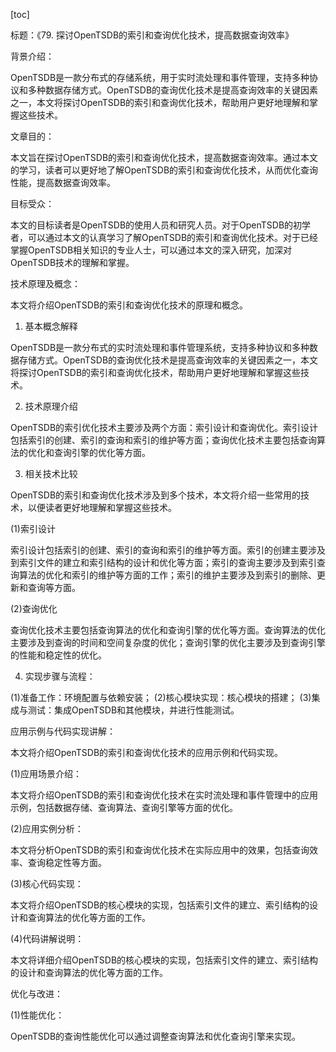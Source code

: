 
[toc]                    
                
                
标题：《79. 探讨OpenTSDB的索引和查询优化技术，提高数据查询效率》

背景介绍：

OpenTSDB是一款分布式的存储系统，用于实时流处理和事件管理，支持多种协议和多种数据存储方式。OpenTSDB的查询优化技术是提高查询效率的关键因素之一，本文将探讨OpenTSDB的索引和查询优化技术，帮助用户更好地理解和掌握这些技术。

文章目的：

本文旨在探讨OpenTSDB的索引和查询优化技术，提高数据查询效率。通过本文的学习，读者可以更好地了解OpenTSDB的索引和查询优化技术，从而优化查询性能，提高数据查询效率。

目标受众：

本文的目标读者是OpenTSDB的使用人员和研究人员。对于OpenTSDB的初学者，可以通过本文的认真学习了解OpenTSDB的索引和查询优化技术。对于已经掌握OpenTSDB相关知识的专业人士，可以通过本文的深入研究，加深对OpenTSDB技术的理解和掌握。

技术原理及概念：

本文将介绍OpenTSDB的索引和查询优化技术的原理和概念。

1. 基本概念解释

OpenTSDB是一款分布式的实时流处理和事件管理系统，支持多种协议和多种数据存储方式。OpenTSDB的查询优化技术是提高查询效率的关键因素之一，本文将探讨OpenTSDB的索引和查询优化技术，帮助用户更好地理解和掌握这些技术。

2. 技术原理介绍

OpenTSDB的索引优化技术主要涉及两个方面：索引设计和查询优化。索引设计包括索引的创建、索引的查询和索引的维护等方面；查询优化技术主要包括查询算法的优化和查询引擎的优化等方面。

3. 相关技术比较

OpenTSDB的索引和查询优化技术涉及到多个技术，本文将介绍一些常用的技术，以便读者更好地理解和掌握这些技术。

(1)索引设计

索引设计包括索引的创建、索引的查询和索引的维护等方面。索引的创建主要涉及到索引文件的建立和索引结构的设计和优化等方面；索引的查询主要涉及到索引查询算法的优化和索引的维护等方面的工作；索引的维护主要涉及到索引的删除、更新和查询等方面。

(2)查询优化

查询优化技术主要包括查询算法的优化和查询引擎的优化等方面。查询算法的优化主要涉及到查询的时间和空间复杂度的优化；查询引擎的优化主要涉及到查询引擎的性能和稳定性的优化。

4. 实现步骤与流程：

(1)准备工作：环境配置与依赖安装；
(2)核心模块实现：核心模块的搭建；
(3)集成与测试：集成OpenTSDB和其他模块，并进行性能测试。

应用示例与代码实现讲解：

本文将介绍OpenTSDB的索引和查询优化技术的应用示例和代码实现。

(1)应用场景介绍：

本文将介绍OpenTSDB的索引和查询优化技术在实时流处理和事件管理中的应用示例，包括数据存储、查询算法、查询引擎等方面的优化。

(2)应用实例分析：

本文将分析OpenTSDB的索引和查询优化技术在实际应用中的效果，包括查询效率、查询稳定性等方面。

(3)核心代码实现：

本文将介绍OpenTSDB的核心模块的实现，包括索引文件的建立、索引结构的设计和查询算法的优化等方面的工作。

(4)代码讲解说明：

本文将详细介绍OpenTSDB的核心模块的实现，包括索引文件的建立、索引结构的设计和查询算法的优化等方面的工作。

优化与改进：

(1)性能优化：

OpenTSDB的查询性能优化可以通过调整查询算法和优化查询引擎来实现。

